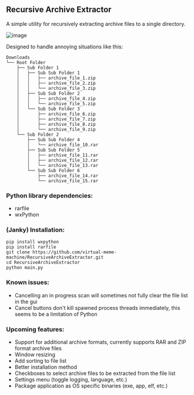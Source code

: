 ## Recursive Archive Extractor
A simple utility for recursively extracting archive files to a single directory.

![image](https://user-images.githubusercontent.com/46010615/106102840-dbbfd100-60f4-11eb-86ed-404b16252bed.png)

Designed to handle annoying situations like this:
```
Downloads
└── Root Folder
    ├── Sub Folder 1
    │   ├── Sub Sub Folder 1
    │   │   ├── archive_file_1.zip
    │   │   ├── archive_file_2.zip
    │   │   └── archive_file_3.zip
    │   ├── Sub Sub Folder 2
    │   │   ├── archive_file_4.zip
    │   │   └── archive_file_5.zip
    │   └── Sub Sub Folder 3
    │       ├── archive_file_6.zip
    │       ├── archive_file_7.zip
    │       ├── archive_file_8.zip
    │       └── archive_file_9.zip
    └── Sub Folder 2
        ├── Sub Sub Folder 4
        │   └── archive_file_10.rar
        ├── Sub Sub Folder 5
        │   ├── archive_file_11.rar
        │   ├── archive_file_12.rar
        │   └── archive_file_13.rar
        └── Sub Sub Folder 6
            ├── archive_file_14.rar
            └── archive_file_15.rar
```

### Python library dependencies:
- rarfile
- wxPython

### (Janky) Installation:
```
pip install wxpython
pip install rarfile
git clone https://github.com/virtual-meme-machine/RecursiveArchiveExtractor.git
cd RecursiveArchiveExtractor
python main.py
```

### Known issues:
- Cancelling an in progress scan will sometimes not fully clear the file list in the gui
- Cancel buttons don't kill spawned process threads immediately, this seems to be a limitation of Python

### Upcoming features:
- Support for additional archive formats, currently supports RAR and ZIP format archive files
- Window resizing
- Add sorting to file list
- Better installation method
- Checkboxes to select archive files to be extracted from the file list
- Settings menu (toggle logging, language, etc.)
- Package application as OS specific binaries (exe, app, elf, etc.)
